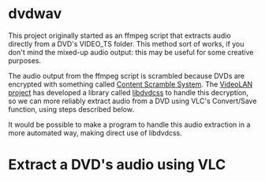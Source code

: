 # dvdwav

This project originally started as an ffmpeg script that extracts
audio directly from a DVD's VIDEO_TS folder. This method sort of
works, if you don't mind the mixed-up audio output: this may be useful
for some creative purposes.

The audio output from the ffmpeg script is scrambled because DVDs are
encrypted with something called
[Content Scramble System](https://en.wikipedia.org/wiki/Content_Scramble_System).
The [VideoLAN project](https://www.videolan.org/) has developed a
library called
[libdvdcss](https://www.videolan.org/developers/libdvdcss.html) to
handle this decryption, so we can more reliably extract audio from a
DVD using VLC's Convert/Save function, using steps described below.

It would be possible to make a program to handle this audio extraction
in a more automated way, making direct use of libdvdcss.

# Extract a DVD's audio using VLC